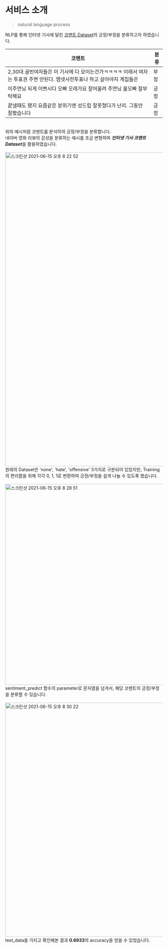# 서비스 소개
> natural language process

NLP를 통해 인터넷 기사에 달린 [코멘트 Dataset](https://github.com/kocohub/korean-hate-speech)의 긍정/부정을 분류하고자 하였습니다.<br>

|코멘트|분류|
|------|---|
|2,30대 골빈여자들은 이 기사에 다 모이는건가ㅋㅋㅋㅋ 이래서 여자는 투표권 주면 안된다. 엠넷사전투표나 하고 살아야지 계집들은|부정|
|이주연님 되게 이쁘시다 오빠 오래가요 잘어울려 주연님 울오빠 잘부탁해요|긍정|
|끝낼때도 됐지 요즘같은 분위기엔 성드립 잘못쳤다가 난리. 그동안 잘봤습니다|긍정|
<br>
위의 예시처럼 코멘트를 분석하여 긍정/부정을 분류합니다.<br>
네이버 영화 리뷰의 감성을 분류하는 예시를 조금 변형하여 <b><i>인터넷 기사 코멘트 Dataset</b></i>을 활용하였습니다.<br><br>
<img width="1005" alt="스크린샷 2021-06-15 오후 8 22 52" src="https://user-images.githubusercontent.com/67837091/122044440-77897980-ce17-11eb-9b01-9479d881093f.png">
원래의 Dataset은 'none', 'hate', 'offensive' 3가지로 구분되어 있었지만, Training의 편리함을 위해 각각 0, 1, 1로 변환하여 긍정/부정을 쉽게 나눌 수 있도록 했습니다.<br><br>
<img width="643" alt="스크린샷 2021-06-15 오후 8 28 51" src="https://user-images.githubusercontent.com/67837091/122045126-4eb5b400-ce18-11eb-9019-e457e2c9e20d.png">
sentiment_predict 함수의 parameter로 문자열을 넘겨서, 해당 코멘트의 긍정/부정을 분류할 수 있습니다.<br><br>

<img width="750" alt="스크린샷 2021-06-15 오후 8 30 22" src="https://user-images.githubusercontent.com/67837091/122045294-84f33380-ce18-11eb-890f-94f864ab793e.png">
test_data을 가지고 확인해본 결과 <b>0.6933</b>의 accuracy을 얻을 수 있었습니다.
